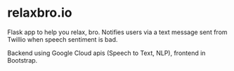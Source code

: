 # relaxbro.io
Flask app to help you relax, bro. Notifies users via a text message sent from Twillio when speech sentiment is bad. 

Backend using Google Cloud apis (Speech to Text, NLP), frontend in Bootstrap.
